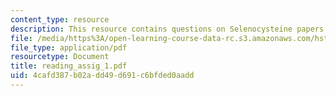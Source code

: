 ```yaml
---
content_type: resource
description: This resource contains questions on Selenocysteine papers.
file: /media/https%3A/open-learning-course-data-rc.s3.amazonaws.com/hst-161-molecular-biology-and-genetics-in-modern-medicine-fall-2007/4cafd387b02add49d691c6bfded0aadd_reading_assig_1.pdf
file_type: application/pdf
resourcetype: Document
title: reading_assig_1.pdf
uid: 4cafd387-b02a-dd49-d691-c6bfded0aadd
---
```

